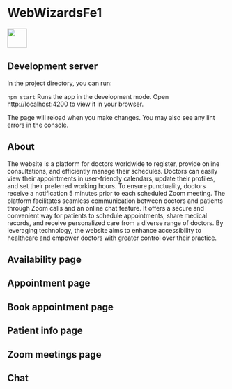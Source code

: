 # WebWizardsFe1

<a alt="Nx logo" href="http://web-wizards-frontend.s3-website.eu-central-1.amazonaws.com/" target="_blank" rel="noreferrer"><img src="./src/assets/logo.svg" width="45"></a>


## Development server

In the project directory, you can run:

`npm start`
Runs the app in the development mode.
Open http://localhost:4200 to view it in your browser.

The page will reload when you make changes.
You may also see any lint errors in the console.

## About

The website is a platform for doctors worldwide to register, provide online consultations, and efficiently manage their schedules. Doctors can easily view their appointments in user-friendly calendars, update their profiles, and set their preferred working hours. To ensure punctuality, doctors receive a notification 5 minutes prior to each scheduled Zoom meeting. The platform facilitates seamless communication between doctors and patients through Zoom calls and an online chat feature. It offers a secure and convenient way for patients to schedule appointments, share medical records, and receive personalized care from a diverse range of doctors. By leveraging technology, the website aims to enhance accessibility to healthcare and empower doctors with greater control over their practice.

## Availability page

## Appointment page

## Book appointment page

## Patient info page

## Zoom meetings page

## Chat
